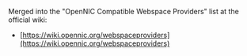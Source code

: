 Merged into the "OpenNIC Compatible Webspace Providers" list at the official wiki:

- [https://wiki.opennic.org/webspaceproviders](https://wiki.opennic.org/webspaceproviders)
